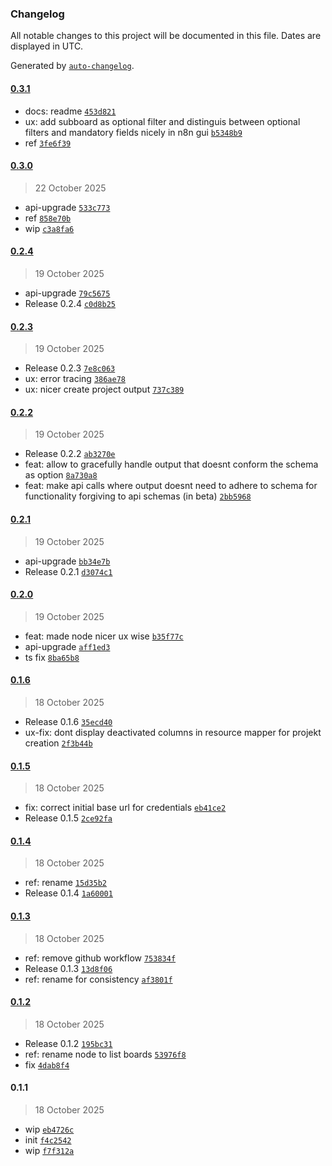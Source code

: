 ### Changelog

All notable changes to this project will be documented in this file. Dates are displayed in UTC.

Generated by [`auto-changelog`](https://github.com/CookPete/auto-changelog).

#### [0.3.1](https://github.com/LeonMueller-OneAndOnly/n8n-nodes-flowoffice/compare/0.3.0...0.3.1)

- docs: readme [`453d821`](https://github.com/LeonMueller-OneAndOnly/n8n-nodes-flowoffice/commit/453d821acdd17d7770a836245dff4dc4f9eb31b4)
- ux: add subboard as optional filter and distinguis between optional filters and mandatory fields nicely in n8n gui [`b5348b9`](https://github.com/LeonMueller-OneAndOnly/n8n-nodes-flowoffice/commit/b5348b9a8c1cccf9efc524ebf8b57419a38316c1)
- ref [`3fe6f39`](https://github.com/LeonMueller-OneAndOnly/n8n-nodes-flowoffice/commit/3fe6f39b6767e02e3a1be0db4e4aa34c9a5978fa)

#### [0.3.0](https://github.com/LeonMueller-OneAndOnly/n8n-nodes-flowoffice/compare/0.2.4...0.3.0)

> 22 October 2025

- api-upgrade [`533c773`](https://github.com/LeonMueller-OneAndOnly/n8n-nodes-flowoffice/commit/533c773e2dc1fa03211183bb25433ee491bbc8a9)
- ref [`858e70b`](https://github.com/LeonMueller-OneAndOnly/n8n-nodes-flowoffice/commit/858e70b3185980949e34b42d790249f9c2c5ce65)
- wip [`c3a8fa6`](https://github.com/LeonMueller-OneAndOnly/n8n-nodes-flowoffice/commit/c3a8fa6e4121fd9dea38110846808d4032ebcf05)

#### [0.2.4](https://github.com/LeonMueller-OneAndOnly/n8n-nodes-flowoffice/compare/0.2.3...0.2.4)

> 19 October 2025

- api-upgrade [`79c5675`](https://github.com/LeonMueller-OneAndOnly/n8n-nodes-flowoffice/commit/79c5675ce54759483efa396422b02a043325ccd0)
- Release 0.2.4 [`c0d8b25`](https://github.com/LeonMueller-OneAndOnly/n8n-nodes-flowoffice/commit/c0d8b255805bd0c85ed613829027d8a715a73685)

#### [0.2.3](https://github.com/LeonMueller-OneAndOnly/n8n-nodes-flowoffice/compare/0.2.2...0.2.3)

> 19 October 2025

- Release 0.2.3 [`7e8c063`](https://github.com/LeonMueller-OneAndOnly/n8n-nodes-flowoffice/commit/7e8c063759d9517d20f0fd862f154f15defb4a1d)
- ux: error tracing [`386ae78`](https://github.com/LeonMueller-OneAndOnly/n8n-nodes-flowoffice/commit/386ae78014c1c0e4a097b1691b3e212d69c8f00a)
- ux: nicer create project output [`737c389`](https://github.com/LeonMueller-OneAndOnly/n8n-nodes-flowoffice/commit/737c389028bf25614bcd528c9f565794dbdf32ad)

#### [0.2.2](https://github.com/LeonMueller-OneAndOnly/n8n-nodes-flowoffice/compare/0.2.1...0.2.2)

> 19 October 2025

- Release 0.2.2 [`ab3270e`](https://github.com/LeonMueller-OneAndOnly/n8n-nodes-flowoffice/commit/ab3270ecc57fe32c38cf6ee5e7ee007e5a5c5d2b)
- feat: allow to gracefully handle output that doesnt conform the schema as option [`8a730a8`](https://github.com/LeonMueller-OneAndOnly/n8n-nodes-flowoffice/commit/8a730a8cf4b843d31698298268e161a1194ed18e)
- feat: make api calls where output doesnt need to adhere to schema for functionality forgiving to api schemas (in beta) [`2bb5968`](https://github.com/LeonMueller-OneAndOnly/n8n-nodes-flowoffice/commit/2bb59688ad31f63826fed7d1def440a348bb41db)

#### [0.2.1](https://github.com/LeonMueller-OneAndOnly/n8n-nodes-flowoffice/compare/0.2.0...0.2.1)

> 19 October 2025

- api-upgrade [`bb34e7b`](https://github.com/LeonMueller-OneAndOnly/n8n-nodes-flowoffice/commit/bb34e7b16d9856e395b1d87aaabb4c9835853901)
- Release 0.2.1 [`d3074c1`](https://github.com/LeonMueller-OneAndOnly/n8n-nodes-flowoffice/commit/d3074c142e38d6fd2dc174e0162bfe4bc1b249dd)

#### [0.2.0](https://github.com/LeonMueller-OneAndOnly/n8n-nodes-flowoffice/compare/0.1.6...0.2.0)

> 19 October 2025

- feat: made node nicer ux wise [`b35f77c`](https://github.com/LeonMueller-OneAndOnly/n8n-nodes-flowoffice/commit/b35f77c6b60409ed53779b316ab935783a8ab421)
- api-upgrade [`aff1ed3`](https://github.com/LeonMueller-OneAndOnly/n8n-nodes-flowoffice/commit/aff1ed38470c35d04c1c8b16f48b13a433039b51)
- ts fix [`8ba65b8`](https://github.com/LeonMueller-OneAndOnly/n8n-nodes-flowoffice/commit/8ba65b8ab8b9b91881722367c3d45851960f849d)

#### [0.1.6](https://github.com/LeonMueller-OneAndOnly/n8n-nodes-flowoffice/compare/0.1.5...0.1.6)

> 18 October 2025

- Release 0.1.6 [`35ecd40`](https://github.com/LeonMueller-OneAndOnly/n8n-nodes-flowoffice/commit/35ecd40a3249b6be0b96b47c0101e6c02d71c6e6)
- ux-fix: dont display deactivated columns in resource mapper for projekt creation [`2f3b44b`](https://github.com/LeonMueller-OneAndOnly/n8n-nodes-flowoffice/commit/2f3b44b4e377051fde92b442fadd46f2265870f5)

#### [0.1.5](https://github.com/LeonMueller-OneAndOnly/n8n-nodes-flowoffice/compare/0.1.4...0.1.5)

> 18 October 2025

- fix: correct initial base url for credentials [`eb41ce2`](https://github.com/LeonMueller-OneAndOnly/n8n-nodes-flowoffice/commit/eb41ce212a85a958aaef6c28191ed27c1768909e)
- Release 0.1.5 [`2ce92fa`](https://github.com/LeonMueller-OneAndOnly/n8n-nodes-flowoffice/commit/2ce92fa09073896fd07b39f334336ce5d4b58b28)

#### [0.1.4](https://github.com/LeonMueller-OneAndOnly/n8n-nodes-flowoffice/compare/0.1.3...0.1.4)

> 18 October 2025

- ref: rename [`15d35b2`](https://github.com/LeonMueller-OneAndOnly/n8n-nodes-flowoffice/commit/15d35b207b38ee1618d54c092cc3b22a2c76e38b)
- Release 0.1.4 [`1a60001`](https://github.com/LeonMueller-OneAndOnly/n8n-nodes-flowoffice/commit/1a6000185eeca4fcf9536d41e6a48c2d1bbc51ed)

#### [0.1.3](https://github.com/LeonMueller-OneAndOnly/n8n-nodes-flowoffice/compare/0.1.2...0.1.3)

> 18 October 2025

- ref: remove github workflow [`753834f`](https://github.com/LeonMueller-OneAndOnly/n8n-nodes-flowoffice/commit/753834f354cd294b9e3b99fcd3eec5876764305c)
- Release 0.1.3 [`13d8f06`](https://github.com/LeonMueller-OneAndOnly/n8n-nodes-flowoffice/commit/13d8f0690fa0ee9294e7ee63cecc6b06b2d23049)
- ref: rename for consistency [`af3801f`](https://github.com/LeonMueller-OneAndOnly/n8n-nodes-flowoffice/commit/af3801f2ff5610cc7abba9aefc6d4cf538b03b3b)

#### [0.1.2](https://github.com/LeonMueller-OneAndOnly/n8n-nodes-flowoffice/compare/0.1.1...0.1.2)

> 18 October 2025

- Release 0.1.2 [`195bc31`](https://github.com/LeonMueller-OneAndOnly/n8n-nodes-flowoffice/commit/195bc31bcdf9635b443098ee75c31bdf29825849)
- ref: rename node to list boards [`53976f8`](https://github.com/LeonMueller-OneAndOnly/n8n-nodes-flowoffice/commit/53976f8e625b00235d8d563edb1d9ad4f5fc3acc)
- fix [`4dab8f4`](https://github.com/LeonMueller-OneAndOnly/n8n-nodes-flowoffice/commit/4dab8f403867ebe192145e7fd671eb3bfc3f4978)

#### 0.1.1

> 18 October 2025

- wip [`eb4726c`](https://github.com/LeonMueller-OneAndOnly/n8n-nodes-flowoffice/commit/eb4726c02d71f091723c62c82483f5813785c951)
- init [`f4c2542`](https://github.com/LeonMueller-OneAndOnly/n8n-nodes-flowoffice/commit/f4c2542ea4dd6db5a22d47ca64a401fce205f163)
- wip [`f7f312a`](https://github.com/LeonMueller-OneAndOnly/n8n-nodes-flowoffice/commit/f7f312ae2ff9c4700bc2169ef07711c10dc15d69)
